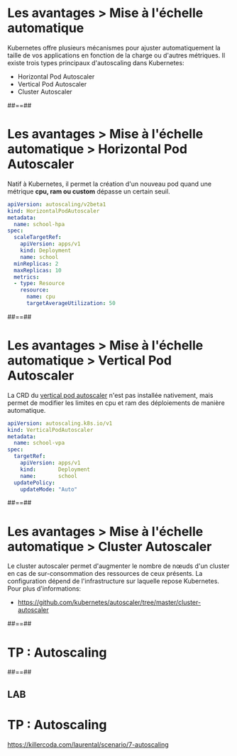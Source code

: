 <!-- .slide:-->

# Les avantages > **Mise à l'échelle automatique**

Kubernetes offre plusieurs mécanismes pour ajuster automatiquement la taille de vos applications en fonction de la charge ou d'autres métriques.
Il existe trois types principaux d'autoscaling dans Kubernetes:
* Horizontal Pod Autoscaler
* Vertical Pod Autoscaler
* Cluster Autoscaler

##==##

<!-- .slide: class="with-code-bg-dark" -->

# Les avantages > Mise à l'échelle automatique > **Horizontal Pod Autoscaler**

Natif à Kubernetes, il permet la création d'un nouveau pod quand une métrique **cpu, ram ou custom** dépasse un certain seuil.
```yaml
apiVersion: autoscaling/v2beta1
kind: HorizontalPodAutoscaler
metadata:
  name: school-hpa
spec:
  scaleTargetRef:
    apiVersion: apps/v1
    kind: Deployment
    name: school
  minReplicas: 2
  maxReplicas: 10
  metrics:
  - type: Resource
    resource:
      name: cpu
      targetAverageUtilization: 50
```

##==##

<!-- .slide: class="with-code-bg-dark" -->

# Les avantages > Mise à l'échelle automatique > **Vertical Pod Autoscaler**

La CRD du [vertical pod autoscaler](https://github.com/kubernetes/autoscaler/tree/master/vertical-pod-autoscaler) n'est pas installée nativement, mais permet de modifier les limites en cpu et ram des déploiements de manière automatique.

```yaml
apiVersion: autoscaling.k8s.io/v1
kind: VerticalPodAutoscaler
metadata:
  name: school-vpa
spec:
  targetRef:
    apiVersion: apps/v1
    kind:       Deployment
    name:       school
  updatePolicy:
    updateMode: "Auto"
```

##==##

<!-- .slide: class="with-code-bg-dark" -->

# Les avantages > Mise à l'échelle automatique > **Cluster Autoscaler**

Le cluster autoscaler permet d'augmenter le nombre de nœuds d'un cluster en cas de sur-consommation des ressources de ceux présents. La configuration dépend de l'infrastructure sur laquelle repose Kubernetes.  
Pour plus d'informations:
* https://github.com/kubernetes/autoscaler/tree/master/cluster-autoscaler

##==##

<!-- .slide: class="transition-bg-sfeir-2"-->

# TP : Autoscaling

##==##

<!-- .slide: class="exercice" -->

## LAB
# TP : Autoscaling

https://killercoda.com/laurental/scenario/7-autoscaling
